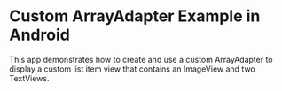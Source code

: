# Custom ArrayAdapter Example in Android

This app demonstrates how to create and use a custom ArrayAdapter to display a custom list item view that contains an ImageView and two TextViews.

